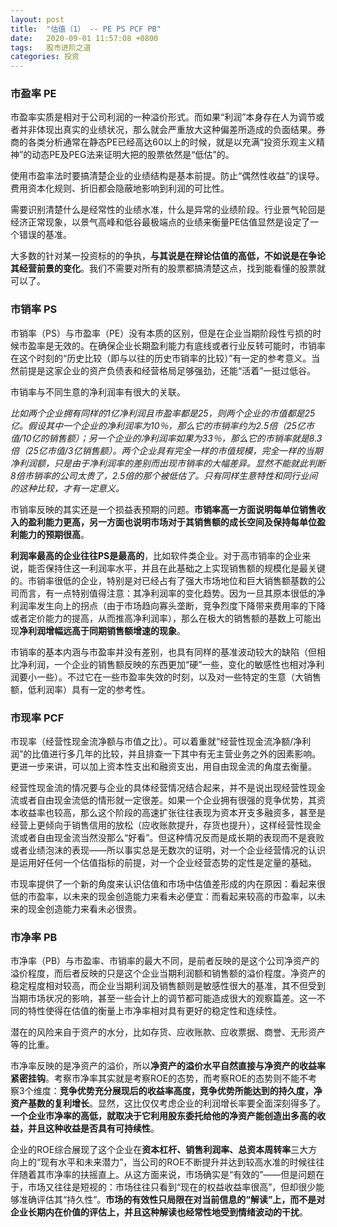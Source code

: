 ```yaml
---
layout: post
title:  "估值（1） -- PE PS PCF PB"
date:   2020-09-01 11:57:08 +0800
tags:   股市进阶之道
categories: 投资
---
```


### 市盈率 PE

市盈率实质是相对于公司利润的一种溢价形式。而如果“利润”本身存在人为调节或者并非体现出真实的业绩状况，那么就会严重放大这种偏差所造成的负面结果。券商的各类分析通常在静态PE已经高达60以上的时候，就是以充满“投资乐观主义精神”的动态PE及PEG法来证明大把的股票依然是“低估”的。

使用市盈率法时要搞清楚企业的业绩结构是基本前提。防止“偶然性收益”的误导。费用资本化规则、折旧都会隐蔽地影响到利润的可比性。

需要识别清楚什么是经常性的业绩水准，什么是异常的业绩阶段。行业景气轮回是经济正常现象，以景气高峰和低谷最极端点的业绩来衡量PE估值显然是设定了一个错误的基准。

大多数的针对某一投资标的的争执，**与其说是在辩论估值的高低，不如说是在争论其经营前景的变化**。我们不需要对所有的股票都搞清楚这点，找到能看懂的股票就可以了。

### 市销率 PS

市销率（PS）与市盈率（PE）没有本质的区别，但是在企业当期阶段性亏损的时候市盈率是无效的。在确保企业长期盈利能力有底线或者行业反转可能时，市销率在这个时刻的“历史比较（即与以往的历史市销率的比较）”有一定的参考意义。当然前提是这家企业的资产负债表和经营格局足够强劲，还能“活着”一挺过低谷。

市销率与不同生意的净利润率有很大的关联。

*比如两个企业拥有同样的1亿净利润且市盈率都是25，则两个企业的市值都是25亿。假设其中一个企业的净利润率为10％，那么它的市销率约为2.5倍（25亿市值/10亿的销售额）；另一个企业的净利润率如果为33％，那么它的市销率就是8.3倍（25亿市值/3亿销售额）。两个企业具有完全一样的市值规模，完全一样的当期净利润额，只是由于净利润率的差别而出现市销率的大幅差异。显然不能就此判断8倍市销率的公司太贵了，2.5倍的那个被低估了。只有同样生意特性和同行业间的这种比较，才有一定意义。*

市销率反映的其实还是一个损益表预期的问题。**市销率高一方面说明每单位销售收入的盈利能力更高，另一方面也说明市场对于其销售额的成长空间及保持每单位盈利能力的预期很高**。

**利润率最高的企业往往PS是最高的**，比如软件类企业。对于高市销率的企业来说，能否保持住这一利润率水平，并且在此基础之上实现销售额的规模化是最关键的。市销率很低的企业，特别是对已经占有了强大市场地位和巨大销售额基数的公司而言，有一点特别值得注意：其净利润率的变化趋势。因为一旦其原本很低的净利润率发生向上的拐点（由于市场趋向寡头垄断，竞争烈度下降带来费用率的下降或者定价能力的提高，从而推高净利润率），那么在极大的销售额的基数上可能出现**净利润增幅远高于同期销售额增速的现象**。

市销率的基本内涵与市盈率并没有差别，也具有同样的基准波动较大的缺陷（但相比净利润，一个企业的销售额反映的东西更加“硬”一些，变化的敏感性也相对净利润要小一些）。不过它在一些市盈率失效的时刻，以及对一些特定的生意（大销售额，低利润率）具有一定的参考性。

### 市现率 PCF

市现率（经营性现金流净额与市值之比）。可以着重就“经营性现金流净额/净利润”的比值进行多几年的比较，并且排查一下其中有无主营业务之外的因素影响。更进一步来讲，可以加上资本性支出和融资支出，用自由现金流的角度去衡量。

经营性现金流的情况要与企业的具体经营情况结合起来，并不是说出现经营性现金流或者自由现金流低的情形就一定很差。如果一个企业拥有很强的竞争优势，其资本收益率也较高，那么这个阶段的高速扩张往往表现为资本开支多融资多，甚至是经营上更倾向于销售信用的放松（应收账款提升，存货也提升），这样经营性现金流或者自由现金流当然没那么“好看”。但这种情况反而是成长期的表现而不是衰败或者业绩泡沫的表现——所以事实总是无数次的证明，对一个企业经营情况的认识是运用好任何一个估值指标的前提，对一个企业经营态势的定性是定量的基础。

市现率提供了一个新的角度来认识估值和市场中估值差形成的内在原因：看起来很低的市盈率，以未来的现金创造能力来看未必便宜：而看起来较高的市盈率，以未来的现金创造能力来看未必很贵。

### 市净率 PB

市净率（PB）与市盈率、市销率的最大不同，是前者反映的是这个公司净资产的溢价程度，而后者反映的只是这个企业当期利润额和销售额的溢价程度。净资产的稳定程度相对较高，而企业当期利润及销售额则是敏感性很大的基准，其不但受到当期市场状况的影响，甚至一些会计上的调节都可能造成很大的观察篇差。这一不同的特性使得在估值的衡量上市净率相对具有更好的稳定性和连续性。

潜在的风险来自于资产的水分，比如存货、应收账款、应收票据、商誉、无形资产等的比重。

市净率反映的是净资产的溢价，所以**净资产的溢价水平自然直接与净资产的收益率紧密挂钩**。考察市净率其实就是考察ROE的态势，而考察ROE的态势则不能不考察3个维度：**竞争优势充分展现后的收益率高度，竞争优势所能达到的持久度，净资产基数的复利增长**。显然，这比仅仅考虑企业的利润增长率要全面深刻得多了。**一个企业市净率的高低，就取决于它利用股东委托给他的净资产能创造出多高的收益，并且这种收益是否具有可持续性**。

企业的ROE综合展现了这个企业在**资本杠杆、销售利润率、总资本周转率**三大方向上的“现有水平和未来潜力”，当公司的ROE不断提升并达到较高水准的时候往往伴随着其市净率的扶摇直上。从这方面来说，市场确实是“有效的”——但是问题在于，市场又往往是短视的：市场往往只看到“现在的权益收益率很高”，但却很少能够准确评估其“持久性”。**市场的有效性只局限在对当前信息的“解读”上，而不是对企业长期内在价值的评估上，并且这种解读也经常性地受到情绪波动的干扰**。



